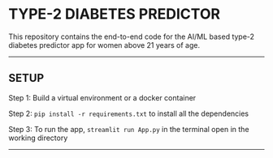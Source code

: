 # TYPE-2 DIABETES PREDICTOR

This repository contains the end-to-end code for the AI/ML based type-2 diabetes predictor app for women above 21 years of age.

---

## SETUP

Step 1: Build a virtual environment or a docker container

Step 2: `pip install -r requirements.txt` to install all the dependencies

Step 3: To run the app, `streamlit run App.py` in the terminal open in the working directory


---
